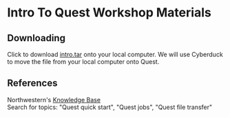 # Intro To Quest Workshop Materials

## Downloading  
Click to download [intro.tar](https://github.com/nuitrcs/intro_quest_workshop/raw/master/intro.tar) onto your local computer.  We will use Cyberduck to move the file from your local computer onto Quest.  
  
## References
Northwestern's [Knowledge Base](https://kb.northwestern.edu/)  
Search for topics: "Quest quick start", "Quest jobs", "Quest file transfer"  

